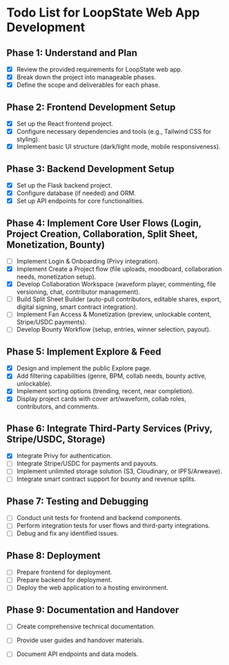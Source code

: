 # Todo List for LoopState Web App Development

## Phase 1: Understand and Plan
- [x] Review the provided requirements for LoopState web app.
- [x] Break down the project into manageable phases.
- [x] Define the scope and deliverables for each phase.

## Phase 2: Frontend Development Setup
- [x] Set up the React frontend project.
- [x] Configure necessary dependencies and tools (e.g., Tailwind CSS for styling).
- [x] Implement basic UI structure (dark/light mode, mobile responsiveness).

## Phase 3: Backend Development Setup
- [x] Set up the Flask backend project.
- [x] Configure database (if needed) and ORM.
- [x] Set up API endpoints for core functionalities.

## Phase 4: Implement Core User Flows (Login, Project Creation, Collaboration, Split Sheet, Monetization, Bounty)
- [ ] Implement Login & Onboarding (Privy integration).
- [x] Implement Create a Project flow (file uploads, moodboard, collaboration needs, monetization setup).
- [x] Develop Collaboration Workspace (waveform player, commenting, file versioning, chat, contributor management).
- [ ] Build Split Sheet Builder (auto-pull contributors, editable shares, export, digital signing, smart contract integration).
- [ ] Implement Fan Access & Monetization (preview, unlockable content, Stripe/USDC payments).
- [ ] Develop Bounty Workflow (setup, entries, winner selection, payout).

## Phase 5: Implement Explore & Feed
- [x] Design and implement the public Explore page.
- [x] Add filtering capabilities (genre, BPM, collab needs, bounty active, unlockable).
- [x] Implement sorting options (trending, recent, near completion).
- [x] Display project cards with cover art/waveform, collab roles, contributors, and comments.

## Phase 6: Integrate Third-Party Services (Privy, Stripe/USDC, Storage)
- [x] Integrate Privy for authentication.
- [ ] Integrate Stripe/USDC for payments and payouts.
- [ ] Implement unlimited storage solution (S3, Cloudinary, or IPFS/Arweave).
- [ ] Integrate smart contract support for bounty and revenue splits.

## Phase 7: Testing and Debugging
- [ ] Conduct unit tests for frontend and backend components.
- [ ] Perform integration tests for user flows and third-party integrations.
- [ ] Debug and fix any identified issues.

## Phase 8: Deployment
- [ ] Prepare frontend for deployment.
- [ ] Prepare backend for deployment.
- [ ] Deploy the web application to a hosting environment.

## Phase 9: Documentation and Handover
- [ ] Create comprehensive technical documentation.
- [ ] Provide user guides and handover materials.
- [ ] Document API endpoints and data models.



